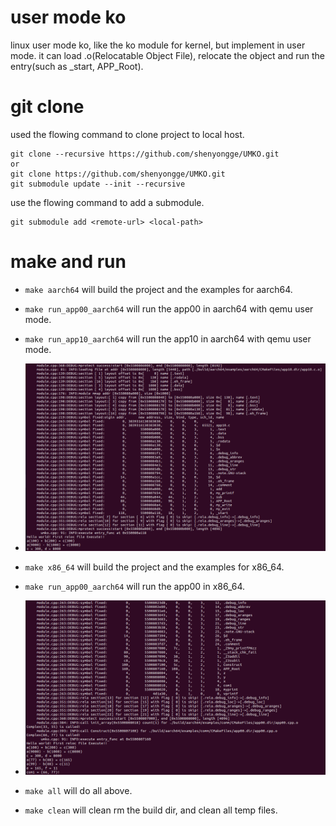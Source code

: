 # user mode ko
linux user mode ko, like the ko module for kernel, but implement in user mode.
it can load .o(Relocatable Object File), relocate the object and run the entry(such as _start, APP_Root).

# git clone
used the flowing command to clone project to local host.
```
git clone --recursive https://github.com/shenyongge/UMKO.git
or
git clone https://github.com/shenyongge/UMKO.git
git submodule update --init --recursive
```
use the flowing command to add a submodule.
```
git submodule add <remote-url> <local-path>
```

# make and run
* `make aarch64` will build the project and the examples for aarch64.
* `make run_app00_aarch64` will run the app00 in aarch64 with qemu user mode.
* `make run_app10_aarch64` will run the app10 in aarch64 with qemu user mode.
* ![app10 run in aarch64 with qemu user mode](/images/run_app10_in_aarch64.png)

* `make x86_64` will build the project and the examples for x86_64.
* `make run_app00_aarch64` will run the app00 in x86_64.
* ![app00 run in x86_64](/images/run_app00_in_x86.png)

* `make all` will do all above.
* `make clean` will clean rm the build dir, and clean all temp files.
